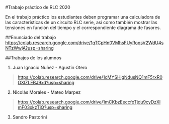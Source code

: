 #Trabajo práctico de RLC 2020

En el trabajo práctico los estudiantes deben programar una calculadora de las características de un circuito RLC serie, así como también mostrar las tensiones en función del tiempo y el correspondiente diagrama de fasores.

##Enunciado del trabajo
https://colab.research.google.com/drive/1qTCpHn0VMhsFUyRoqsV2WdU4sNTzWwjA?usp=sharing

##Trabajos de los alumnos
1. Juan Ignacio Nuñez - Agustín Otero
>https://colab.research.google.com/drive/1cMYSHjqNdusNQ1mF5rxR0OXlZLEBJ9xd?usp=sharing
2. Nicolás Morales - Mateo Marpez
>https://colab.research.google.com/drive/1mCKbzEeccfxTjdu9cyDzXlmF03xkzTiQ?usp=sharing
3. Sandro Pastorini
>
